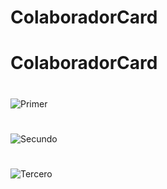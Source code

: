 ﻿# ColaboradorCard
# ColaboradorCard
#
![Primer](https://github.com/CS-Parra/ColaboradorCard/assets/80378241/94adbbbf-1205-45a9-b576-2da1265e2ff8)
#
![Secundo](https://github.com/CS-Parra/ColaboradorCard/assets/80378241/176ce392-1b8d-44b7-8606-217ebc885157)
#
![Tercero](https://github.com/CS-Parra/ColaboradorCard/assets/80378241/ffe2e527-30b8-41eb-8b69-f5311df81fa6)
